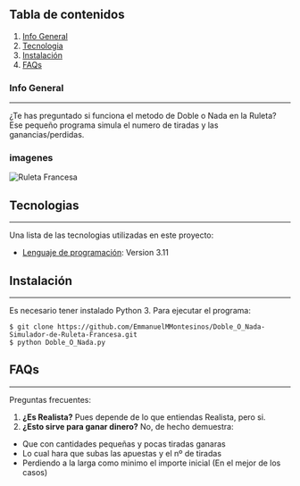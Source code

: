 ## Tabla de contenidos
1. [Info General](#info-general)
2. [Tecnologia](#tecnologia)
3. [Instalación](#instalación)
4. [FAQs](#faqs)
### Info General
***
¿Te has preguntado si funciona el metodo de Doble o Nada en la Ruleta?
Ese pequeño programa simula el numero de tiradas y las ganancias/perdidas.
### imagenes
![Ruleta Francesa](https://cdn20.pamono.com/p/z/2/2/226702_zaa3kmdypu/ruleta-francesa-a-os-20-imagen-5.jpg)
## Tecnologias
***
Una lista de las tecnologias utilizadas en este proyecto:
* [Lenguaje de programación](https://www.python.org/): Version 3.11

## Instalación
***
Es necesario tener instalado Python 3.
Para ejecutar el programa:
```
$ git clone https://github.com/EmmanuelMMontesinos/Doble_O_Nada-Simulador-de-Ruleta-Francesa.git
$ python Doble_O_Nada.py
```

## FAQs
***
Preguntas frecuentes:
1. **¿Es Realista?**
Pues depende de lo que entiendas Realista, pero si. 
2. __¿Esto sirve para ganar dinero?__ 
No, de hecho demuestra:
* Que con cantidades pequeñas y pocas tiradas ganaras
* Lo cual hara que subas las apuestas y el nº de tiradas
* Perdiendo a la larga como minimo el importe inicial (En el mejor de los casos)

